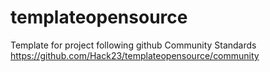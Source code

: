 # templateopensource
Template for project following github Community Standards https://github.com/Hack23/templateopensource/community 
